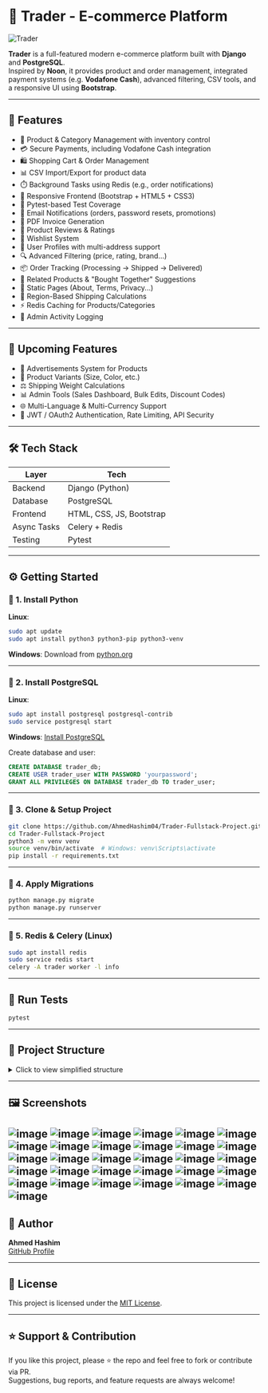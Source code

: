 # 🛒 Trader - E-commerce Platform

![Trader](https://github.com/user-attachments/assets/c0f72baf-8294-47a1-81f1-6021407dbe03)

**Trader** is a full-featured modern e-commerce platform built with **Django** and **PostgreSQL**.  
Inspired by **Noon**, it provides product and order management, integrated payment systems (e.g. **Vodafone Cash**), advanced filtering, CSV tools, and a responsive UI using **Bootstrap**.

---

## 🚀 Features

- 🧾 Product & Category Management with inventory control  
- 💳 Secure Payments, including Vodafone Cash integration  
- 🛍️ Shopping Cart & Order Management  
- 📊 CSV Import/Export for product data  
- ⏱️ Background Tasks using Redis (e.g., order notifications)  
- 🎨 Responsive Frontend (Bootstrap + HTML5 + CSS3)  
- 🧪 Pytest-based Test Coverage  
- 💌 Email Notifications (orders, password resets, promotions)  
- 📄 PDF Invoice Generation  
- 💬 Product Reviews & Ratings  
- 💚 Wishlist System  
- 👤 User Profiles with multi-address support  
- 🔍 Advanced Filtering (price, rating, brand...)  
- 📦 Order Tracking (Processing → Shipped → Delivered)  
- 🛒 Related Products & "Bought Together" Suggestions  
- 📃 Static Pages (About, Terms, Privacy...)  
- 🚚 Region-Based Shipping Calculations  
- ⚡ Redis Caching for Products/Categories  
- 🔐 Admin Activity Logging  

---

## 🧪 Upcoming Features

- 📢 Advertisements System for Products  
- 🧵 Product Variants (Size, Color, etc.)  
- ⚖️ Shipping Weight Calculations  
- 📊 Admin Tools (Sales Dashboard, Bulk Edits, Discount Codes)  
- 🌐 Multi-Language & Multi-Currency Support  
- 🔐 JWT / OAuth2 Authentication, Rate Limiting, API Security  

---

## 🛠️ Tech Stack

| Layer         | Tech                          |
|---------------|-------------------------------|
| Backend       | Django (Python)               |
| Database      | PostgreSQL                    |
| Frontend      | HTML, CSS, JS, Bootstrap      |
| Async Tasks   | Celery + Redis                |
| Testing       | Pytest                        |

---

## ⚙️ Getting Started

### 🔹 1. Install Python

**Linux**:
```bash
sudo apt update
sudo apt install python3 python3-pip python3-venv
```

**Windows**: Download from [python.org](https://www.python.org/downloads/)

---

### 🔹 2. Install PostgreSQL

**Linux**:
```bash
sudo apt install postgresql postgresql-contrib
sudo service postgresql start
```

**Windows**: [Install PostgreSQL](https://www.postgresql.org/download/)

Create database and user:
```sql
CREATE DATABASE trader_db;
CREATE USER trader_user WITH PASSWORD 'yourpassword';
GRANT ALL PRIVILEGES ON DATABASE trader_db TO trader_user;
```

---

### 🔹 3. Clone & Setup Project

```bash
git clone https://github.com/AhmedHashim04/Trader-Fullstack-Project.git
cd Trader-Fullstack-Project
python3 -m venv venv
source venv/bin/activate  # Windows: venv\Scripts\activate
pip install -r requirements.txt
```

---

### 🔹 4. Apply Migrations

```bash
python manage.py migrate
python manage.py runserver
```

---

### 🔹 5. Redis & Celery (Linux)

```bash
sudo apt install redis
sudo service redis start
celery -A trader worker -l info
```

---

## 🧪 Run Tests

```bash
pytest
```

---

## 📁 Project Structure

<details>
<summary>Click to view simplified structure</summary>

```bash
├── account/
├── cart/
├── contact/
├── coupon/
├── features/
├── home/
├── logs/
├── manage.py
├── media/
├── order/
├── payment/
├── product/
├── project/     # settings & URLs
├── static/
├── templates/
├── README.md
└── requirements.txt
```

</details>

---

## 🖼️ Screenshots

![image](https://github.com/user-attachments/assets/660522d4-138d-42f1-a1c3-8eaf49e9cd31)
![image](https://github.com/user-attachments/assets/d092eaaa-138c-4e78-8dc1-3dbb51855c70)
![image](https://github.com/user-attachments/assets/a84cbfd4-7dd8-494d-8ff5-56be4f473028)
![image](https://github.com/user-attachments/assets/ffe2d15e-7f9e-4944-9801-823294e83fd8)
![image](https://github.com/user-attachments/assets/0b94e1ff-75b0-45aa-b968-8c588a1d70fd)
![image](https://github.com/user-attachments/assets/37afcc6d-dfd6-4e15-8501-0075e7dd21b9)
![image](https://github.com/user-attachments/assets/fdf059b0-16f6-43cd-b7a6-057d35bbc5fa)
![image](https://github.com/user-attachments/assets/5e6511c9-ff1c-42d2-9db7-74f65fb5bd6e)
![image](https://github.com/user-attachments/assets/c9d42df1-3478-4086-887e-27eebdedba85)
![image](https://github.com/user-attachments/assets/6c2d03e9-07fb-42ef-bca6-da70b9902bf7)
![image](https://github.com/user-attachments/assets/e8c2f654-37e4-4866-9e06-1b3a0436ed91)
![image](https://github.com/user-attachments/assets/4e4a7fe0-60f2-4eef-9d70-2a21948f7c08)
![image](https://github.com/user-attachments/assets/442baf64-9202-4962-875a-29fc76bbcf36)
![image](https://github.com/user-attachments/assets/495339d3-1d19-4889-ab7d-51166866d0d3)
![image](https://github.com/user-attachments/assets/857a9176-51b7-4a93-b1a2-d7a966b782f6)
![image](https://github.com/user-attachments/assets/7d1113e1-b2b9-4c45-85a5-1fb122de43c7)
![image](https://github.com/user-attachments/assets/fd560cd3-7fca-4289-a45a-4d0056f97a63)
![image](https://github.com/user-attachments/assets/8d85c08a-c0ba-431e-b659-91de3ac02274)
![image](https://github.com/user-attachments/assets/810c745e-5e63-40b4-b4be-da57a91ace21)
![image](https://github.com/user-attachments/assets/aeccbe02-97ab-4204-bbe4-193393f902e9)
![image](https://github.com/user-attachments/assets/fb583d17-bbcf-4b82-977a-a45c8100ebdc)
![image](https://github.com/user-attachments/assets/8f405c5b-8284-4e16-94e9-45cdf982307c)
![image](https://github.com/user-attachments/assets/4e8e6032-d8fc-4549-ba93-5d4d67224d12)
![image](https://github.com/user-attachments/assets/8f8c81e9-0948-42db-acbb-1e78b6963efe)
![image](https://github.com/user-attachments/assets/c65fdc82-1a13-4155-b6d4-8f9d3829273a)
![image](https://github.com/user-attachments/assets/20599c8b-f8ba-4b73-8ea3-88ae51d66cf9)
![image](https://github.com/user-attachments/assets/ef264d75-1961-4ed2-880b-b3e2a3b447b1)
![image](https://github.com/user-attachments/assets/fb2e1b50-e15f-43b1-a5ec-34ca00093e86)
![image](https://github.com/user-attachments/assets/4a01a42c-5b2a-44e1-8303-84a32c736c2a)
![image](https://github.com/user-attachments/assets/7c6be4e5-31e1-4904-b1ac-0a8c814d5522)
![image](https://github.com/user-attachments/assets/957c69d6-14ba-4430-9775-389b2f34dcd0)
---

## 👤 Author

**Ahmed Hashim**  
[GitHub Profile](https://github.com/AhmedHashim04)

---

## 📄 License

This project is licensed under the [MIT License](LICENSE).

---

## ⭐ Support & Contribution

If you like this project, please ⭐ the repo and feel free to fork or contribute via PR.  
Suggestions, bug reports, and feature requests are always welcome!